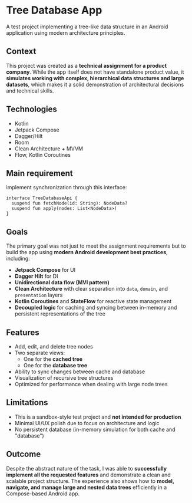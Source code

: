 # Tree Database App

A test project implementing a tree-like data structure in an Android application using modern architecture principles.

## Context

This project was created as a **technical assignment for a product company**. While the app itself does not have standalone product value, it **simulates working with complex, hierarchical data structures and large datasets**, which makes it a solid demonstration of architectural decisions and technical skills.

## Technologies
- Kotlin
- Jetpack Compose
- Dagger/Hilt
- Room
- Clean Architecture + MVVM
- Flow, Kotlin Coroutines

## Main requirement
implement synchronization through this interface:

```
interface TreeDatabaseApi {
  suspend fun fetchNode(id: String): NodeData?
  suspend fun apply(nodes: List<NodeData>)
}
```

## Goals

The primary goal was not just to meet the assignment requirements but to build the app using **modern Android development best practices**, including:

- **Jetpack Compose** for UI
- **Dagger Hilt** for DI
- **Unidirectional data flow (MVI pattern)**
- **Clean Architecture** with clear separation into `data`, `domain`, and `presentation` layers
- **Kotlin Coroutines** and **StateFlow** for reactive state management
- **Decoupled logic** for caching and syncing between in-memory and persistent representations of the tree

## Features

- Add, edit, and delete tree nodes
- Two separate views:
    - One for the **cached tree**
    - One for the **database tree**
- Ability to sync changes between cache and database
- Visualization of recursive tree structures
- Optimized for performance when dealing with large node trees

## Limitations

- This is a sandbox-style test project and **not intended for production**
- Minimal UI/UX polish due to focus on architecture and logic
- No persistent database (in-memory simulation for both cache and "database")

## Outcome

Despite the abstract nature of the task, I was able to **successfully implement all the requested features** and demonstrate a clean and scalable project structure. The experience also shows how to **model, navigate, and manage large and nested data trees** efficiently in a Compose-based Android app.

